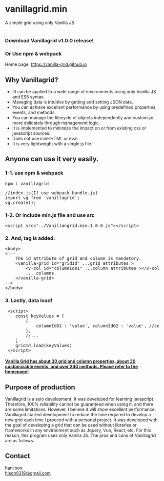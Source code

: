 # vanillagrid.min
A simple grid using only Vanilla JS.<br><br>

### Download Vanillagrid v1.0.0 release!
### Or Use npm & webpack
Home page: https://vanilla-grid.github.io

## Why Vanillagrid?
* IIt can be applied to a wide range of environments using only Vanilla JS and ES5 syntax.
* Managing data is intuitive by getting and setting JSON data.
* You can achieve excellent performance by using predefined properties, events, and methods.
* You can manage the lifecycle of objects independently and customize more delicately through management logic.
* It is implemented to minimize the impact on or from existing css or javascript sources.
* Does not use innerHTML or eval.
* It is very lightweight with a single js file.

## Anyone can use it very easily.
### 1-1. use npm & webpack

<pre>npm i vanillagrid</pre>

<pre>
//index.js(If use webpack bundle.js)
import vg from 'vanillagrid';
vg.create();
</pre>

### 1-2. Or Include min.js file and use src

<pre>
&lt;script src="../Vanillangrid.min.1.0.0.js"&gt;&lt;/script&gt;
</pre>

### 2. And, tag is added.

<pre>
&lt;body&gt;
&lt;!--
	The id attribute of grid and column is mandatory.
	&lt;vanilla-grid id="gridId" ...grid attributes &gt;
		&lt;v-col id="columnId01" ...column attributes &gt;&lt;/v-col&gt;
		... columns
	&lt;/vanilla-grid&gt;
--&gt;
&lt;/body&gt;
</pre>

### 3. Lastly, data load!
<pre>
 &lt;script&gt;
	const keyValues = [
		{
			columnId01 : 'value', columnId02 : 'value', //column key-value..
		},
		//...
	]
	gridId.load(keyValues)
 &lt;/script&gt;
</pre>

#### [Vanilla Grid has about 30 grid and column properties, about 30 customizable events, and over 240 methods. Please refer to the homepage!](https://vanilla-grid.github.io/?view=api&lang=ENG)

## Purpose of production
Vanillagrid is a solo development. It was developed for learning javascript. Therefore, 100% reliability cannot be guaranteed when using it, and there are some limitations. However, I believe it will show excellent performance. Vanillagrid started development to reduce the time required to develop a new grid each time I proceed with a personal project. It was developed with the goal of developing a grid that can be used without libraries or frameworks in any environment such as Jquery, Vue, React, etc. For this reason, this program uses only Vanilla JS. The pros and cons of Vanillagrid are as follows.

## Contact
hani son.  
hison0319@gmail.com
